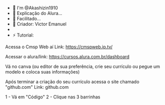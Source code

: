 - 👋 I'm @Akashizin1910
- 👀 Explicação do Alura...
- 🌱 Facilitado...
- 💞️ Criador: Victor Emanuel
- 
- ⚡ Tutorial:


Acessa o Cmsp Web aí
Link: https://cmspweb.ip.tv/

Acessar o alura/link:
https://cursos.alura.com.br/dashboard


Vá no canva (ou editor de sua preferência, crie seu currículo ou pegue um modelo e coloca suas informações)

Após terminar a criação do seu currículo acessa o site chamado
"github.com"
Link: github.com

1 - Vá em "Código"
2 - Clique nas 3 barrinhas
